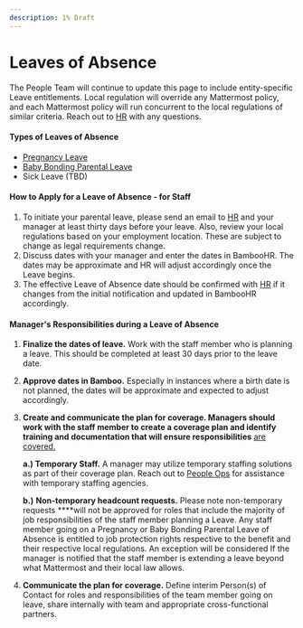 ```yaml
---
description: 1% Draft
---
```


# Leaves of Absence

The People Team will continue to update this page to include entity-specific Leave entitlements. Local regulation will override any Mattermost policy, and each Mattermost policy will run concurrent to the local regulations of similar criteria. Reach out to [HR](mailto:hr@mattermost.com) with any questions. 

#### Types of Leaves of Absence 

* [Pregnancy Leave](pregnancy-leave.md)
* [Baby Bonding Parental Leave ](baby-bonding-parental-leave.md)
* Sick Leave \(TBD\) 

#### How to Apply for a Leave of Absence - for Staff

1. To initiate your parental leave, please send an email to [HR](mailto:hr@mattermost.com)  and your manager at least thirty days before your leave. Also, review your local regulations based on your employment location. These are subject to change as legal requirements change.
2. Discuss dates with your manager and enter the dates in BambooHR. The dates may be approximate and HR will adjust accordingly once the Leave begins.
3. The effective Leave of Absence date should be confirmed with [HR](mailto:hr@mattermost.com) if it changes from the initial notification and updated in BambooHR accordingly. 

#### Manager's Responsibilities during a Leave of Absence

1. **Finalize the dates of leave.** Work with the staff member who is planning a leave. This should be completed at least 30 days prior to the leave date.
2. **Approve dates in Bamboo.** Especially in instances where a birth date is not planned, the dates will be approximate and expected to adjust accordingly.
3. **Create and communicate the plan for coverage. Managers should work with the staff member to create a coverage plan and identify training and documentation that will ensure responsibilities** [are covered.](https://handbook.mattermost.com/company/about-mattermost/mindsets#shoulder-check)

   **a.\) Temporary Staff.** A manager may utilize temporary staffing solutions as part of their coverage plan. Reach out to [People Ops](mailto:hr@mattermost.com) for assistance with temporary staffing agencies. 

   **b.\)** **Non-temporary headcount requests.** Please note non-temporary requests ****will not be approved for roles that include the majority of job responsibilities of the staff member planning a Leave. Any staff member going on a Pregnancy or Baby Bonding Parental Leave of Absence is entitled to job protection rights respective to the benefit and their respective local regulations. An exception will be considered If the manager is notified that the staff member is extending a leave beyond what Mattermost and their local law allows.

4. **Communicate the plan for coverage.** Define interim Person\(s\) of Contact for roles and responsibilities of the team member going on leave, share internally with team and appropriate cross-functional partners. 

 



